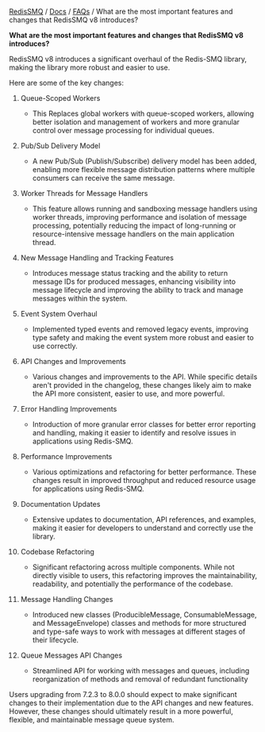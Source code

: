 [RedisSMQ](../README.md) / [Docs](README.md) / [FAQs](README.md) / What are the most important features and changes that RedisSMQ v8 introduces?

**What are the most important features and changes that RedisSMQ v8 introduces?**

RedisSMQ v8 introduces a significant overhaul of the Redis-SMQ library, making the library more robust and easier to use. 

Here are some of the key changes:

1. Queue-Scoped Workers
   - This Replaces global workers with queue-scoped workers, allowing better isolation and management of workers and more granular control over message processing for individual queues.

2. Pub/Sub Delivery Model
   - A new Pub/Sub (Publish/Subscribe) delivery model has been added, enabling more flexible message distribution patterns where multiple consumers can receive the same message.

3. Worker Threads for Message Handlers
    - This feature allows running and sandboxing message handlers using worker threads, improving performance and isolation of message processing, potentially reducing the impact of long-running or resource-intensive message handlers on the main application thread.

4. New Message Handling and Tracking Features
    - Introduces message status tracking and the ability to return message IDs for produced messages, enhancing visibility into message lifecycle and improving the ability to track and manage messages within the system.

5. Event System Overhaul
    - Implemented typed events and removed legacy events, improving type safety and making the event system more robust and easier to use correctly.

6. API Changes and Improvements
    - Various changes and improvements to the API. While specific details aren't provided in the changelog, these changes likely aim to make the API more consistent, easier to use, and more powerful.

7. Error Handling Improvements
    - Introduction of more granular error classes for better error reporting and handling, making it easier to identify and resolve issues in applications using Redis-SMQ.

8. Performance Improvements
    - Various optimizations and refactoring for better performance. These changes result in improved throughput and reduced resource usage for applications using Redis-SMQ.

9. Documentation Updates
    - Extensive updates to documentation, API references, and examples, making it easier for developers to understand and correctly use the library.

10. Codebase Refactoring
    - Significant refactoring across multiple components. While not directly visible to users, this refactoring improves the maintainability, readability, and potentially the performance of the codebase.

11. Message Handling Changes
    - Introduced new classes (ProducibleMessage, ConsumableMessage, and MessageEnvelope) classes and methods for more structured and type-safe ways to work with messages at different stages of their lifecycle.

12. Queue Messages API Changes
    - Streamlined API for working with messages and queues, including reorganization of methods and removal of redundant functionality

Users upgrading from 7.2.3 to 8.0.0 should expect to make significant changes to their implementation due to the API changes and new features. However, these changes should ultimately result in a more powerful, flexible, and maintainable message queue system.